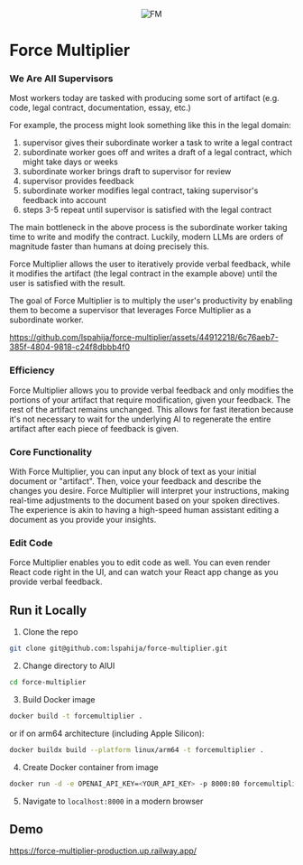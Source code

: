 <p align="center">
  <img src="https://github.com/lspahija/force-multiplier/assets/44912218/acc05b50-8a2f-4fad-9912-55139621b004" alt="FM">
</p>

# Force Multiplier

### We Are All Supervisors

Most workers today are tasked with producing some sort of artifact (e.g. code, legal contract, documentation, essay, etc.)

For example, the process might look something like this in the legal domain:
    
1. supervisor gives their subordinate worker a task to write a legal contract
2. subordinate worker goes off and writes a draft of a legal contract, which might take days or weeks
3. subordinate worker brings draft to supervisor for review
4. supervisor provides feedback
5. subordinate worker modifies legal contract, taking supervisor's feedback into account
6. steps 3-5 repeat until supervisor is satisfied with the legal contract

The main bottleneck in the above process is the subordinate worker taking time to write and modify the contract.
Luckily, modern LLMs are orders of magnitude faster than humans at doing precisely this.

Force Multiplier allows the user to iteratively provide verbal feedback, while it modifies the artifact (the legal contract in the example above) until the user is satisfied with the result.

The goal of Force Multiplier is to multiply the user's productivity by enabling them to become a supervisor that leverages Force Multiplier as a subordinate worker.

https://github.com/lspahija/force-multiplier/assets/44912218/6c76aeb7-385f-4804-9818-c24f8dbbb4f0

### Efficiency

Force Multiplier allows you to provide verbal feedback and only modifies the portions of your artifact that require modification, given your feedback. The rest of the artifact remains unchanged. This allows for fast iteration because it's not necessary to wait for the underlying AI to regenerate the entire artifact after each piece of feedback is given.

### Core Functionality

With Force Multiplier, you can input any block of text as your initial document or "artifact". Then, voice your feedback and describe the changes you desire. Force Multiplier will interpret your instructions, making real-time adjustments to the document based on your spoken directives. The experience is akin to having a high-speed human assistant editing a document as you provide your insights.

### Edit Code

Force Multiplier enables you to edit code as well. You can even render React code right in the UI, and can watch your React app change as you provide verbal feedback.

## Run it Locally  
1. Clone the repo
```bash
git clone git@github.com:lspahija/force-multiplier.git
```
2. Change directory to AIUI
```bash
cd force-multiplier
```
3. Build Docker image
```bash
docker build -t forcemultiplier .
``` 
or if on arm64 architecture (including Apple Silicon): 
```bash
docker buildx build --platform linux/arm64 -t forcemultiplier .
```
4. Create Docker container from image
```bash
docker run -d -e OPENAI_API_KEY=<YOUR_API_KEY> -p 8000:80 forcemultiplier
```
5. Navigate to `localhost:8000` in a modern browser

## Demo
https://force-multiplier-production.up.railway.app/
